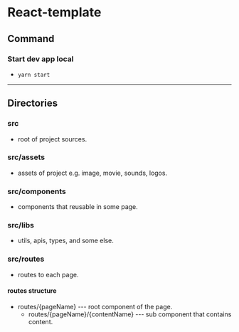 # React-template
## Command

### Start dev app local
- `yarn start`

---
## Directories
### src
- root of project sources.
### src/assets
- assets of project e.g. image, movie, sounds, logos.
### src/components
- components that reusable in some page.
### src/libs
- utils, apis, types, and some else.
### src/routes
- routes to each page.

#### routes structure
- routes/{pageName} --- root component of the page.
  - routes/{pageName}/{contentName} --- sub component that contains content.